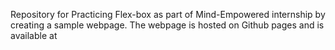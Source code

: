 Repository for Practicing Flex-box as part of Mind-Empowered internship by creating a sample webpage.
The webpage is hosted on Github pages and is available at 
